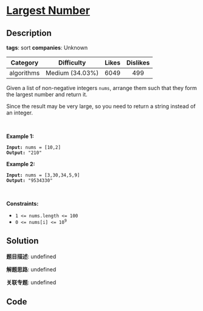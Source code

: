 # [Largest Number](https://leetcode.com/problems/largest-number/description/)

## Description

**tags**: sort
**companies**: Unknown

| Category | Difficulty | Likes | Dislikes |
| :------: | :--------: | :---: | :------: |
| algorithms | Medium (34.03%) | 6049 | 499 |

<p>Given a list of non-negative integers <code>nums</code>, arrange them such that they form the largest number and return it.</p>

<p>Since the result may be very large, so you need to return a string instead of an integer.</p>

<p>&nbsp;</p>
<p><strong class="example">Example 1:</strong></p>

<pre><code><strong>Input:</strong> nums = [10,2]
<strong>Output:</strong> &quot;210&quot;</code></pre>

<p><strong class="example">Example 2:</strong></p>

<pre><code><strong>Input:</strong> nums = [3,30,34,5,9]
<strong>Output:</strong> &quot;9534330&quot;</code></pre>

<p>&nbsp;</p>
<p><strong>Constraints:</strong></p>

<ul>
	<li><code>1 &lt;= nums.length &lt;= 100</code></li>
	<li><code>0 &lt;= nums[i] &lt;= 10<sup>9</sup></code></li>
</ul>



## Solution

**题目描述**: undefined

**解题思路**: undefined

**关联专题**: undefined

## Code